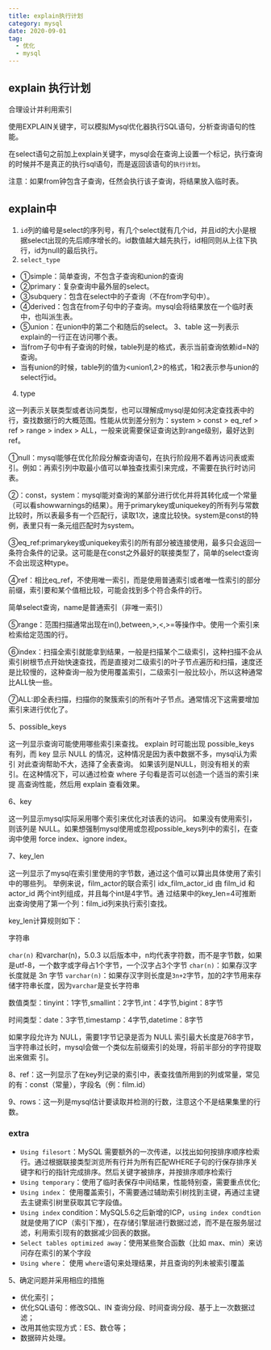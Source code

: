 ```yaml
---
title: explain执行计划
category: mysql
date: 2020-09-01
tag:
  - 优化
  - mysql
---
```


## explain 执行计划

合理设计并利用索引

使用EXPLAIN关键字，可以模拟Mysql优化器执行SQL语句，分析查询语句的性能。

在select语句之前加上explain关键字，mysql会在查询上设置一个标记，执行查询的时候并不是真正的执行sql语句，而是返回该语句的`执行计划`。

注意：如果from钟包含子查询，任然会执行该子查询，将结果放入临时表。

## explain中

1. `id`列的编号是select的序列号，有几个select就有几个id，并且id的大小是根据select出现的先后顺序增长的。id数值越大越先执行，id相同则从上往下执行，id为null的最后执行。
2. `select_type`

- ①simple：简单查询，不包含子查询和union的查询
- ②primary：复杂查询中最外层的select。
- ③subquery：包含在select中的子查询（不在from字句中）。
- ④derived：包含在from子句中的子查询。mysql会将结果放在一个临时表中，也叫派生表。
- ⑤union：在union中的第二个和随后的select。
3、table 这一列表示explain的一行正在访问哪个表。
- 当from子句中有子查询的时候，table列是的格式，表示当前查询依赖id=N的查询。
- 当有union的时候，table列的值为<union1,2>的格式，1和2表示参与union的select行id。

4. type<Badge text="查找数据行的大概范围" />

这一列表示关联类型或者访问类型，也可以理解成mysql是如何决定查找表中的行，查找数据行的大概范围。性能从优到差分别为：system > const > eq_ref > ref > range > index > ALL，一般来说需要保证查询达到range级别，最好达到ref。

①null：mysql能够在优化阶段分解查询语句，在执行阶段用不着再访问表或索引。例如：再索引列中取最小值可以单独查找索引来完成，不需要在执行时访问表。

②：const，system：mysql能对查询的某部分进行优化并将其转化成一个常量（可以看showwarnings的结果）。用于primarykey或uniquekey的所有列与常数比较时，所以表最多有一个匹配行，读取1次，速度比较快。system是const的特例，表里只有一条元组匹配时为system。

③eq_ref:primarykey或uniquekey索引的所有部分被连接使用，最多只会返回一条符合条件的记录。这可能是在const之外最好的联接类型了，简单的select查询不会出现这种type。

④ref：相比eq_ref，不使用唯一索引，而是使用普通索引或者唯一性索引的部分前缀，索引要和某个值相比较，可能会找到多个符合条件的行。

简单select查询，name是普通索引（非唯一索引）

⑤range：范围扫描通常出现在in(),between,>,<,>=等操作中。使用一个索引来检索给定范围的行。

⑥index：扫描全索引就能拿到结果，一般是扫描某个二级索引，这种扫描不会从索引树根节点开始快速查找，而是直接对二级索引的叶子节点遍历和扫描，速度还是比较慢的，这种查询一般为使用覆盖索引，二级索引一般比较小，所以这种通常比ALL快一些。

⑦ALL:即全表扫描，扫描你的聚簇索引的所有叶子节点。通常情况下这需要增加索引来进行优化了。

5、possible_keys

这一列显示查询可能使用哪些索引来查找。 explain 时可能出现 possible_keys 有列，而 key 显示 NULL 的情况，这种情况是因为表中数据不多，mysql认为索引 对此查询帮助不大，选择了全表查询。 如果该列是NULL，则没有相关的索引。在这种情况下，可以通过检查 where 子句看是否可以创造一个适当的索引来提 高查询性能，然后用 explain 查看效果。

6、key

这一列显示mysql实际采用哪个索引来优化对该表的访问。 如果没有使用索引，则该列是 NULL。如果想强制mysql使用或忽视possible_keys列中的索引，在查询中使用 force index、ignore index。

7、key_len

这一列显示了mysql在索引里使用的字节数，通过这个值可以算出具体使用了索引中的哪些列。 举例来说，film_actor的联合索引 idx_film_actor_id 由 film_id 和 actor_id 两个int列组成，并且每个int是4字节。通 过结果中的key_len=4可推断出查询使用了第一个列：film_id列来执行索引查找。

key_len计算规则如下：

字符串

`char(n)` 和varchar(n)，5.0.3 以后版本中，n均代表字符数，而不是字节数，如果是utf-8，一个数字或字母占1个字节，一个汉字占3个字节
`char(n)`：如果存汉字长度就是 3n 字节
`varchar(n)`：如果存汉字则长度是`3n+2`字节，加的2字节用来存储字符串长度，因为`varchar`是变长字符串

数值类型：tinyint：1字节,smallint：2字节,int：4字节,bigint：8字节

时间类型：date：3字节,timestamp：4字节,datetime：8字节

如果字段允许为 NULL，需要1字节记录是否为 NULL
索引最大长度是768字节，当字符串过长时，mysql会做一个类似左前缀索引的处理，将前半部分的字符提取出来做索 引。

8、ref：这一列显示了在key列记录的索引中，表查找值所用到的列或常量，常见的有：const（常量），字段名（例：film.id）

9、rows：这一列是mysql估计要读取并检测的行数，注意这个不是结果集里的行数。

### extra

- `Using filesort`：MySQL 需要额外的一次传递，以找出如何按排序顺序检索行。通过根据联接类型浏览所有行并为所有匹配WHERE子句的行保存排序关键字和行的指针完成排序。然后关键字被排序，并按排序顺序检索行
- `Using temporary`：使用了临时表保存中间结果，性能特别查，需要重点优化;
- `Using index`： 使用覆盖索引，不需要通过辅助索引树找到主键，再通过主键去主键索引树里获取其它字段值。
- `Using index` condition：MySQL5.6之后新增的ICP，`using index condtion`就是使用了ICP（索引下推），在存储引擎层进行数据过滤，而不是在服务层过滤，利用索引现有的数据减少回表的数据。
- `Select tables optimized away`：使用某些聚合函数（比如 max、min）来访问存在索引的某个字段
- `Using where`： 使用 `where`语句来处理结果，并且查询的列未被索引覆盖

5、确定问题并采用相应的措施

- 优化索引；
- 优化SQL语句：修改SQL、IN 查询分段、时间查询分段、基于上一次数据过滤；
- 改用其他实现方式：ES、数仓等；
- 数据碎片处理。
